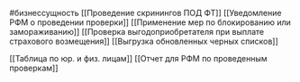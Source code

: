 #бизнессущность 
[[Проведение скринингов ПОД ФТ]]
[[Уведомление РФМ о проведении проверки]]
[[Применение мер по блокированию или замораживанию]]
[[Проверка выгодоприобретателя при выплате страхового возмещения]]
[[Выгрузка обновленных черных списков]] 

[[Таблица по юр. и физ. лицам]]
[[Отчет для РФМ по проведенным проверкам]] 
